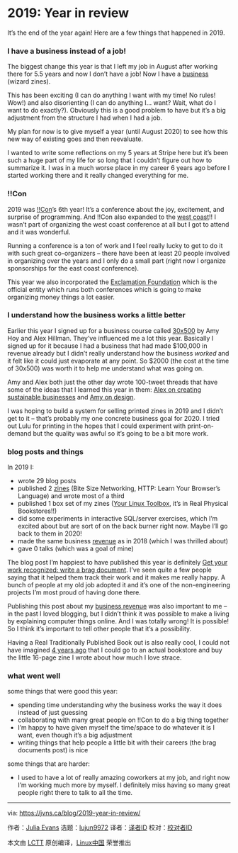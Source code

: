 [#]: collector: (lujun9972)
[#]: translator: ( )
[#]: reviewer: ( )
[#]: publisher: ( )
[#]: url: ( )
[#]: subject: (2019: Year in review)
[#]: via: (https://jvns.ca/blog/2019-year-in-review/)
[#]: author: (Julia Evans https://jvns.ca/)

2019: Year in review
======

It’s the end of the year again! Here are a few things that happened in 2019.

### I have a business instead of a job!

The biggest change this year is that I left my job in August after working there for 5.5 years and now I don’t have a job! Now I have a [business][1] (wizard zines).

This has been exciting (I can do anything I want with my time! No rules! Wow!) and also disorienting (I can do anything I… want? Wait, what do I want to do exactly?). Obviously this is a good problem to have but it’s a big adjustment from the structure I had when I had a job.

My plan for now is to give myself a year (until August 2020) to see how this new way of existing goes and then reevaluate.

I wanted to write some reflections on my 5 years at Stripe here but it’s been such a huge part of my life for so long that I couldn’t figure out how to summarize it. I was in a much worse place in my career 6 years ago before I started working there and it really changed everything for me.

### !!Con

2019 was [!!Con][2]’s 6th year! It’s a conference about the joy, excitement, and surprise of programming. And !!Con also expanded to the [west coast][3]!! I wasn’t part of organizing the west coast conference at all but I got to attend and it was wonderful.

Running a conference is a ton of work and I feel really lucky to get to do it with such great co-organizers – there have been at least 20 people involved in organizing over the years and I only do a small part (right now I organize sponsorships for the east coast conference).

This year we also incorporated the [Exclamation Foundation][4] which is the official entity which runs both conferences which is going to make organizing money things a lot easier.

### I understand how the business works a little better

Earlier this year I signed up for a business course called [30x500][5] by Amy Hoy and Alex Hillman. They’ve influenced me a lot this year. Basically I signed up for it because I had a business that had made $100,000 in revenue already but I didn’t really understand how the business _worked_ and it felt like it could just evaporate at any point. So $2000 (the cost at the time of 30x500) was worth it to help me understand what was going on.

Amy and Alex both just the other day wrote 100-tweet threads that have some of the ideas that I learned this year in them: [Alex on creating sustainable businesses][6] and [Amy on design][7].

I was hoping to build a system for selling printed zines in 2019 and I didn’t get to it – that’s probably my one concrete business goal for 2020. I tried out Lulu for printing in the hopes that I could experiment with print-on-demand but the quality was awful so it’s going to be a bit more work.

### blog posts and things

In 2019 I:

  * wrote 29 blog posts
  * published 2 [zines][8] (Bite Size Networking, HTTP: Learn Your Browser’s Language) and wrote most of a third
  * published 1 box set of my zines ([Your Linux Toolbox][9], it’s in Real Physical Bookstores!!)
  * did some experiments in interactive SQL/server exercises, which I’m excited about but are sort of on the back burner right now. Maybe I’ll go back to them in 2020!
  * made the same business [revenue][1] as in 2018 (which I was thrilled about)
  * gave 0 talks (which was a goal of mine)



The blog post I’m happiest to have published this year is definitely [Get your work recognized: write a brag document][10]. I’ve seen quite a few people saying that it helped them track their work and it makes me really happy. A bunch of people at my old job adopted it and it’s one of the non-engineering projects I’m most proud of having done there.

Publishing this post about my [business revenue][1] was also important to me – in the past I loved blogging, but I didn’t think it was possible to make a living by explaining computer things online. And I was totally wrong! It is possible! So I think it’s important to tell other people that it’s a possibility.

Having a Real Traditionally Published Book out is also really cool, I could not have imagined [4 years ago][11] that I could go to an actual bookstore and buy the little 16-page zine I wrote about how much I love strace.

### what went well

some things that were good this year:

  * spending time understanding why the business works the way it does instead of just guessing
  * collaborating with many great people on !!Con to do a big thing together
  * I’m happy to have given myself the time/space to do whatever it is I want, even though it’s a big adjustment
  * writing things that help people a little bit with their careers (the brag documents post) is nice



some things that are harder:

  * I used to have a lot of really amazing coworkers at my job, and right now I’m working much more by myself. I definitely miss having so many great people right there to talk to all the time.



--------------------------------------------------------------------------------

via: https://jvns.ca/blog/2019-year-in-review/

作者：[Julia Evans][a]
选题：[lujun9972][b]
译者：[译者ID](https://github.com/译者ID)
校对：[校对者ID](https://github.com/校对者ID)

本文由 [LCTT](https://github.com/LCTT/TranslateProject) 原创编译，[Linux中国](https://linux.cn/) 荣誉推出

[a]: https://jvns.ca/
[b]: https://github.com/lujun9972
[1]: https://jvns.ca/blog/2019/10/01/zine-revenue-2019/
[2]: https://bangbangcon.com
[3]: https://bangbangcon.com/west
[4]: https://exclamation.foundation/
[5]: https://30x500.com/academy/
[6]: https://twitter.com/alexhillman/status/1209252239501647874
[7]: https://twitter.com/amyhoy/status/1209693440872603651
[8]: https://wizardzines.com
[9]: https://jvns.ca/blog/2019/10/21/print-collection-of-my-first-7-zines/
[10]: https://jvns.ca/blog/brag-documents/
[11]: https://jvns.ca/blog/2015/04/14/strace-zine/
